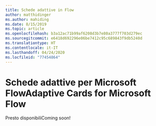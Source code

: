 ```yaml
---
title: Schede adattive in Flow
author: matthidinger
ms.author: mahiding
ms.date: 8/15/2019
ms.topic: article
ms.openlocfilehash: b3a12ac71b99af6208d3b7e80a3777f703d279ec
ms.sourcegitcommit: e6418d692296e06be7412c95c689843f9db5240d
ms.translationtype: HT
ms.contentlocale: it-IT
ms.lasthandoff: 04/24/2020
ms.locfileid: "77454864"
---
```

# <a name="adaptive-cards-for-microsoft-flow"></a><span data-ttu-id="ecbec-102">Schede adattive per Microsoft Flow</span><span class="sxs-lookup"><span data-stu-id="ecbec-102">Adaptive Cards for Microsoft Flow</span></span>

<span data-ttu-id="ecbec-103">Presto disponibili</span><span class="sxs-lookup"><span data-stu-id="ecbec-103">Coming soon!</span></span>
